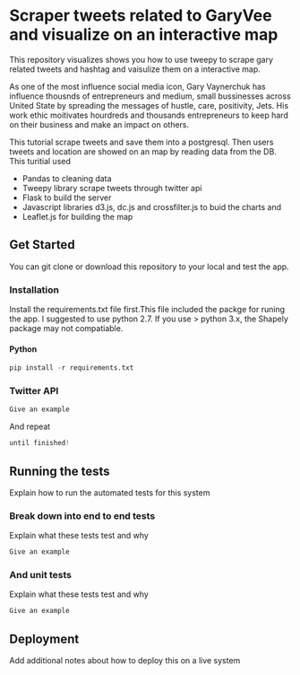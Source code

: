 # Scraper tweets related to GaryVee and visualize on an interactive map
This repository visualizes shows you how to use tweepy to scrape gary related tweets and hashtag and vaisulize them on a interactive map.

As one of the most influence social media icon, Gary Vaynerchuk has influence thousnds of entrepreneurs and medium, small bussinesses across United State by spreading the messages of hustle, care, positivity, Jets. His work ethic moitivates hourdreds and thousands entrepreneurs to keep hard on their business and make an impact on others. 

This tutorial scrape tweets and save them into a postgresql. Then users tweets and location are showed on an map by reading data from the DB. This turitial used 
* Pandas to cleaning data 
* Tweepy library scrape tweets through twitter api
* Flask to build the server 
* Javascript libraries d3.js, dc.js and crossfilter.js to buid the charts and 
* Leaflet.js for building the map

## Get Started
You can git clone or download this repository to your local and test the app.

### Installation
Install the requirements.txt file first.This file included the packge for runing the app. I suggested to use python 2.7. If you use > python 3.x, the Shapely package may not compatiable. 

#### Python
```python
pip install -r requirements.txt
```

### Twitter API



```python
Give an example
```
And repeat

```python
until finished!
```

## Running the tests

Explain how to run the automated tests for this system

### Break down into end to end tests

Explain what these tests test and why

```python
Give an example
```


### And unit tests


Explain what these tests test and why

```python
Give an example
```


## Deployment

Add additional notes about how to deploy this on a live system





